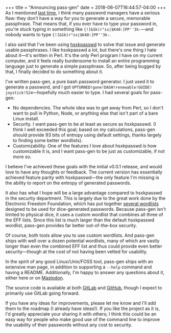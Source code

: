 +++
title = "Announcing pass-gen"
date = 2018-06-07T16:44:57-04:00
+++
As I mentioned [last time](https://www.codesections.com/blog/fixing-the-one-problem-with-password-managers/), I think many password managers have a serious flaw: they don't have a way for you to generate a secure, memorable passphrase.  That means that, if you ever have to type your password in, you're stuck typing in something like `{!]&Sk)r"ss|$K40:]PP''3k-`—and nobody wants to type `{!]&Sk)r"ss|$K40:]PP''3k-`.  

I also said that I've been using [hsxkpasswd](https://www.bartbusschots.ie/s/publications/software/xkpasswd/) to solve that issue and generate usable passphrases.  I like hsxkpasswd a lot, but there's one thing I hate about it—it's written in Perl.  It's the only Perl program I have on my current computer, and it feels really burdensome to install an entire programming language just to generate a simple passphrase.  So, after being bugged by that, I finally decided to do something about it.

I've written pass-gen, a pure bash password generator.  I just used it to generate a password, and I got `UPTURNED!`&#8203;`gone!`&#8203;`DASH!`&#8203;`renewable!`&#8203;`GUIDE!`&#8203;`joystick!524`—hopefully much easier to type.  I had several goals for pass-gen:
<!-- more -->

*  No dependencies.  The whole idea was to get away from Perl, so I don't want to pull in Python, Node, or anything else that isn't part of a bare Linux install. 
*  Security.  I want pass-gen to be at least as secure as hsxkpasswd.  (I think I well exceeded this goal; based on my calculations, pass-gen should provide 93 bits of entropy using default settings, thanks largely to finding some better wordlists). 
*  Customizability.  One of the features I love about hsxkpasswd is how customizable it is, and I want pass-gen to be just as customizable, if not more so.

I believe I've achieved these goals with the initial v0.0.1 release, and would love to have any thoughts or feedback.  The current version has essentially achieved feature parity with hsxkpasswd—the only feature I'm missing is the ability to report on the entropy of generated passwords. 

It also has what I hope will be a large advantage compared to hsxkpasswd in the security department.  This is largely due to the great work done by the Electronic Freedom Foundation, which has put together [several wordlists](https://www.eff.org/dice) designed to be used for dice-generated passwords.  Because pass-gen isn't limited to physical dice, it uses a custom wordlist that combines all three of the EFF lists.  Since this list is much larger than the default hsxkpasswd wordlist, pass-gen provides far better out-of-the-box security.

Of course, both tools allow you to use custom wordlists.  And pass-gen ships with well over a dozen potential wordlists, many of which are vastly longer than even the combined EFF list and thus could provide even better security—though at the cost of not having been vetted for usability.

In the spirit of any good Linux/Unix/FOSS tool, pass-gen ships with an extensive man page, in addition to supporting a `--help` command and having a README.  Additionally, I'm happy to answer any questions about it, either here or on [Mastodon](https://fosstodon.org/@codesections).

The source code is available at both [GitLab](https://gitlab.com/codesections/pass-gen) and [GitHub](https://github.com/dsock/pass-gen), though I expect to primarily use GitLab going forward. 

If you have any ideas for improvements, please let me know and I'll add them to the roadmap (I already have ideas!).  If you like the project as it is, I'd greatly appreciate your sharing it with others; I think this could be an easy way for people who make good use of the command line to improve the usability of their passwords without any cost to security. 
